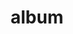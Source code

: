 ---
layout: album
resource: instagram
title: "album"
description: "masonry"
active: gallery
header-img: "img/gallery-bg.jpg"
album-title: "my 9th album"
images:
  - image_path: ndien.205/2/20230729_190025_484654420_2025437514646494_8948155393215508438_n.jpg
  - image_path: ndien.205/2/20230816_190520_483507542_2025526984637547_6497314707458416779_n.jpg
  - image_path: ndien.205/2/20230816_190520_484480454_2025526971304215_2652594529390783729_n.jpg
  - image_path: ndien.205/2/20231012_223417_484872392_2027684334421812_1775709843592569155_n.jpg
  - image_path: ndien.205/2/20231012_223417_484920514_2027684357755143_5987212561912856308_n.jpg
  - image_path: ndien.205/2/20231101_000011_485426948_2030208277502751_5656858932249030022_n.jpg
  - image_path: ndien.205/2/20231101_000011_485694025_2030208394169406_3697874382983539751_n.jpg
  - image_path: ndien.205/2/20231103_194404_398196810_1354664312103116_2656653645950921861_n.jpg
  - image_path: ndien.205/2/20231103_194404_398222823_633611192047650_8534088512774882391_n.jpg
  - image_path: ndien.205/2/20231103_194404_398556681_6927867270604150_7058857334924469870_n.jpg
  - image_path: ndien.205/2/20231103_194404_398785171_1979851982399856_25833564273234409_n.jpg
  - image_path: ndien.205/2/20231109_190744_400331673_1694869167703332_4774351911077431611_n.jpg
  - image_path: ndien.205/2/20231118_222654_403407689_311385808415506_8181193865801021203_n.jpg
  - image_path: ndien.205/2/20231118_222654_403738089_686295936810082_5178549863611422633_n.jpg
  - image_path: ndien.205/2/20231118_222654_403859674_1429791627883077_6098082048699432163_n.jpg
  - image_path: ndien.205/2/20231120_234608_403740028_878425600239985_550066085688888804_n.jpg
  - image_path: ndien.205/2/20231120_234608_403892002_1493897524738434_707332087918136882_n.jpg
  - image_path: ndien.205/2/20231211_231817_409076521_1143605739941515_6450531412996747077_n.jpg
  - image_path: ndien.205/2/20231217_143545_411210847_954477892855555_5315627655569667154_n.jpg
  - image_path: ndien.205/2/20231217_143545_411681918_1073944260693747_3895602907569165496_n.jpg
  - image_path: ndien.205/2/20231219_225258_412557851_7039983769392167_8738780873938356132_n.jpg
  - image_path: ndien.205/2/20231224_180431_412377345_348972711226785_7930094015332272481_n.jpg
  - image_path: ndien.205/2/20231224_180431_412456476_925523299154482_4792368137414625829_n.jpg
  - image_path: ndien.205/2/20231226_230210_412775013_999859607778217_3302623574698459719_n.jpg
  - image_path: ndien.205/2/20240111_162631_418353021_2332381780303172_3561312791943795200_n.jpg
  - image_path: ndien.205/2/20240111_162631_418375419_1884213048648353_6991743143764497152_n.jpg
  - image_path: ndien.205/2/20240111_162631_418648344_399210795877701_7036819355251559062_n.jpg
  - image_path: ndien.205/2/20240117_224439_419577991_684976570504014_5032210459152037283_n.jpg
  - image_path: ndien.205/2/20240117_224439_419821186_389635476913092_4158949053488818020_n.jpg
  - image_path: ndien.205/2/20240124_174826_485805149_2032486147274964_2467192284581168567_n.jpg
  - image_path: ndien.205/2/20240131_175401_485369347_2032496183940627_5270699514081428917_n.jpg
  - image_path: ndien.205/2/20240131_175401_486533367_2032496170607295_7358773000289226322_n.jpg
  - image_path: ndien.205/2/20240203_002843_424651520_897329252035886_8951555800737358816_n.jpg
  - image_path: ndien.205/2/20240210_181929_486237995_2033050947218484_4687939368224679556_n.jpg
  - image_path: ndien.205/2/20240210_181929_486370864_2033050883885157_4061421436683412849_n.jpg
  - image_path: ndien.205/2/20240215_172505_486292281_2033058847217694_4630274158555259659_n.jpg
  - image_path: ndien.205/2/20240224_182746_428621025_1756889858167929_7252042192534424414_n.jpg
  - image_path: ndien.205/2/20240311_233014_432314368_2088901654777678_659891316765271166_n.jpg
  - image_path: ndien.205/2/20240311_233014_432315344_1325381378138445_74230408071981471_n.jpg
  - image_path: ndien.205/2/20240311_233014_432365165_656287063306099_1019830165996626275_n.jpg
  - image_path: ndien.205/2/20240311_233014_432365219_921183289720255_7922904123043243200_n.jpg
  - image_path: ndien.205/2/20240315_233543_433079851_385099961047544_5868250595180735958_n.jpg
  - image_path: ndien.205/2/20240315_233543_433089850_368244359373929_8926814107310122236_n.jpg
  - image_path: ndien.205/2/20240404_135508_435031613_650083927247452_7626741024971285174_n.jpg
  - image_path: ndien.205/2/20240404_135508_435033927_1960171987731179_8724742674465949759_n.jpg
  - image_path: ndien.205/2/20240404_135508_435421484_945083160393893_7961565398253942893_n.jpg
  - image_path: ndien.205/2/20240404_135508_435421486_977389240383964_5720532018979135862_n.jpg
  - image_path: ndien.205/2/20240531_115832_446351240_424785827054150_5153706946785050257_n.jpg
  - image_path: ndien.205/2/20240531_115832_447113635_1145087486614541_8764537801903695575_n.jpg
  - image_path: ndien.205/2/20240626_202028_449084924_1622564911860298_8294829017236796252_n.jpg
  - image_path: ndien.205/2/20240626_202028_449091356_838746110980810_3962812445706545584_n.jpg
  - image_path: ndien.205/2/20240904_162307_489443236_2045914455932133_8236315105139893763_n.jpg
  - image_path: ndien.205/2/20240908_181333_458722263_487071294234222_7550796193885885616_n.jpg
  - image_path: ndien.205/2/20240908_181333_458741587_1161671744921302_5946106562257524221_n.jpg
  - image_path: ndien.205/2/20240908_181333_458798749_3935908906646811_2788872470398811741_n.jpg
  - image_path: ndien.205/2/20240908_181333_458983915_900502975474550_7162489948521942952_n.jpg
  - image_path: ndien.205/2/20240924_183340_489810130_2048265895696989_4633882334300910693_n.jpg
  - image_path: ndien.205/2/20240924_183340_489893176_2048265855696993_3544886757414288051_n.jpg
  - image_path: ndien.205/2/20240924_183340_490164014_2048265899030322_7949357607760953245_n.jpg
  - image_path: ndien.205/2/20241021_185536_464068138_511112968462369_3971467596096556833_n.jpg
  - image_path: ndien.205/2/20241021_185536_464199779_1146792007159445_2588422170380321781_n.jpg
  - image_path: ndien.205/2/20241021_185536_464220640_1994847714310862_2079832696636767100_n.jpg
  - image_path: ndien.205/2/20241101_082453_465217290_924169789608463_7834270613030965632_n.jpg
  - image_path: ndien.205/2/20241101_082453_465240249_399374749916847_2036842860815031773_n.jpg
  - image_path: ndien.205/2/20241101_082453_465276535_905281344486833_141636927250418183_n.jpg
  - image_path: ndien.205/2/20241101_082453_465276547_856884279992268_7219208545626872950_n.jpg
  - image_path: ndien.205/2/20241112_181405_466504970_1327516101567017_7732944372488137652_n.jpg
  - image_path: ndien.205/2/20241112_181405_466638597_1082333810055204_2271333617956832602_n.jpg
  - image_path: ndien.205/2/20241112_181405_466793531_1200832597643694_5719371808469603744_n.jpg
  - image_path: ndien.205/2/20241112_181405_466998285_1240279923857044_6916410335007982816_n.jpg
  - image_path: ndien.205/2/20241128_172225_468707364_1095569738622947_1443528144702993097_n.jpg
  - image_path: ndien.205/2/20241128_172225_468784421_1688575588677021_30462045106977202_n.jpg
  - image_path: ndien.205/2/20241128_172225_468790369_916416960089010_1625360593506991093_n.jpg
  - image_path: ndien.205/2/20241128_172225_468801972_1541630643207435_7945515270028881450_n.jpg
  - image_path: ndien.205/2/20241128_172225_468801976_1659769168280894_3520808614528633876_n.jpg
  - image_path: ndien.205/2/20241211_194505_469716030_2299645553747391_4094032901176953240_n.jpg
  - image_path: ndien.205/2/20241211_194505_469909872_536265426056718_7835786172985378133_n.jpg
  - image_path: ndien.205/2/20241211_194505_469941326_1106798824273212_225953474124102257_n.jpg
  - image_path: ndien.205/2/20250117_160306_473994981_1696057564285713_5358039304447882601_n.jpg
  - image_path: ndien.205/2/20250203_182857_489912406_2049305422259703_1358735918423603974_n.jpg
  - image_path: ndien.205/2/20250203_182857_489925127_2049305685593010_4143853103060418883_n.jpg
  - image_path: ndien.205/2/20250203_182857_490055366_2049305675593011_2944094929950374485_n.jpg
  - image_path: ndien.205/2/20250220_190855_480579132_18280433821247618_5104999696916113006_n.jpg
  - image_path: ndien.205/2/20250220_190855_480613398_18280433776247618_3514894263265598524_n.jpg
  - image_path: ndien.205/2/20250220_190855_480745450_18280433764247618_6332068487627477369_n.jpg
  - image_path: ndien.205/2/20250220_190855_480821825_18280433794247618_7050994057665557146_n.jpg
  - image_path: ndien.205/2/20250220_190855_480881200_18280433791247618_5488804173348351734_n.jpg
  - image_path: ndien.205/2/20250220_190855_481216168_18280433812247618_5135655094517663008_n.jpg
  - image_path: ndien.205/2/20250220_190855_481281337_18280433803247618_3869498643227503081_n.jpg
  - image_path: ndien.205/2/20250305_112647_482501532_18281922733247618_8729010174974303133_n.jpg
  - image_path: ndien.205/2/20250305_112647_482561390_18281922724247618_4132609290793758043_n.jpg
  - image_path: ndien.205/2/20250305_112647_482583286_18281922742247618_1835316916621782105_n.jpg
  - image_path: ndien.205/2/20250305_112647_482820370_18281922754247618_4848838704958967766_n.jpg
  - image_path: ndien.205/2/20250305_112647_483189005_18281922715247618_7818827887463394185_n.jpg
  - image_path: ndien.205/2/20250314_131848_483944201_18282991576247618_2189013168649028775_n.jpg
  - image_path: ndien.205/2/20250314_131848_484016859_18282991558247618_7642301725475494803_n.jpg
  - image_path: ndien.205/2/20250314_131848_484301434_18282991531247618_4739163105056688786_n.jpg
  - image_path: ndien.205/2/20250314_131848_484333947_18282991549247618_4062643389567496992_n.jpg
  - image_path: ndien.205/2/20250314_131848_484446138_18282991540247618_4497699495105392230_n.jpg
  - image_path: ndien.205/2/20250314_131848_484521240_18282991567247618_4548216652174167503_n.jpg
  - image_path: ndien.205/2/20250314_131848_484964077_18282991522247618_7300262329516451040_n.jpg
  - image_path: ndien.205/2/20250403_134317_488079418_18285158815247618_1426230130230365283_n.jpg
  - image_path: ndien.205/2/20250403_134317_488167524_18285158833247618_8470347259336635894_n.jpg
  - image_path: ndien.205/2/20250403_134317_488269499_18285158842247618_1609936918331574903_n.jpg
  - image_path: ndien.205/2/20250403_134317_488499624_18285158851247618_2019839411388298604_n.jpg
  - image_path: ndien.205/2/20250403_134317_488507642_18285158824247618_4897830448396922391_n.jpg
  - image_path: ndien.205/2/20250403_134317_488540696_18285158869247618_4658636898282879519_n.jpg
  - image_path: ndien.205/2/20250403_134317_488890556_18285158860247618_5392650250125212339_n.jpg
  - image_path: ndien.205/2/20250426_150404_491498331_18287558605247618_1534480141869998363_n.jpg
  - image_path: ndien.205/2/20250426_150404_491505509_18287558623247618_5888211047619555436_n.jpg
  - image_path: ndien.205/2/20250426_150404_491505883_18287558632247618_2661083870553413951_n.jpg
  - image_path: ndien.205/2/20250426_150404_491901141_18287558614247618_3056906979815283516_n.jpg
---
